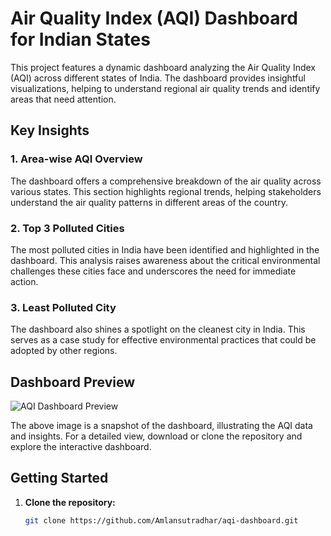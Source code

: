 # Air Quality Index (AQI) Dashboard for Indian States

This project features a dynamic dashboard analyzing the Air Quality Index (AQI) across different states of India. The dashboard provides insightful visualizations, helping to understand regional air quality trends and identify areas that need attention.

## Key Insights

### 1. Area-wise AQI Overview
The dashboard offers a comprehensive breakdown of the air quality across various states. This section highlights regional trends, helping stakeholders understand the air quality patterns in different areas of the country.

### 2. Top 3 Polluted Cities
The most polluted cities in India have been identified and highlighted in the dashboard. This analysis raises awareness about the critical environmental challenges these cities face and underscores the need for immediate action.

### 3. Least Polluted City
The dashboard also shines a spotlight on the cleanest city in India. This serves as a case study for effective environmental practices that could be adopted by other regions.

## Dashboard Preview

![AQI Dashboard Preview](https://github.com/Amlansutradhar/POWER-BI-DASHBOARD/blob/main/AIR%20QUALITY%20INDEX%20DASHBOARD%20USING%20POWER-BI_1.jpg)

The above image is a snapshot of the dashboard, illustrating the AQI data and insights. For a detailed view, download or clone the repository and explore the interactive dashboard.

## Getting Started

1. **Clone the repository:**
   ```bash
   git clone https://github.com/Amlansutradhar/aqi-dashboard.git
